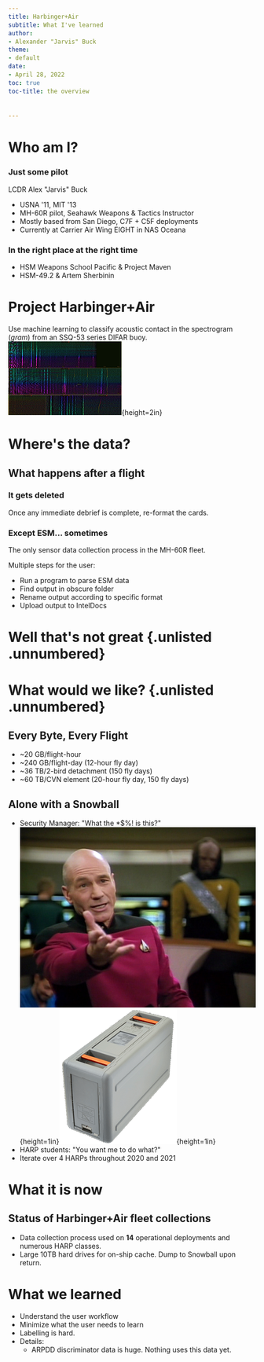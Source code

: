 ```yaml
---
title: Harbinger+Air
subtitle: What I've learned
author:
- Alexander "Jarvis" Buck
theme:
- default
date:
- April 28, 2022
toc: true
toc-title: the overview


---
```


# Who am I?

### Just some pilot

LCDR Alex "Jarvis" Buck

- USNA '11, MIT '13
- MH-60R pilot, Seahawk Weapons & Tactics Instructor
- Mostly based from San Diego, C7F + C5F deployments
- Currently at Carrier Air Wing EIGHT in NAS Oceana

### In the right place at the right time

- HSM Weapons School Pacific & Project Maven
- HSM-49.2 & Artem Sherbinin

# Project Harbinger+Air

Use machine learning to classify acoustic contact in the spectrogram (*gram*) from an SSQ-53 series DIFAR buoy.
![gram](waterfall.png){height=2in}

# Where's the data?

## What happens after a flight

### It gets deleted

Once any immediate debrief is complete, re-format the cards.

### Except ESM... sometimes

The only sensor data collection process in the MH-60R fleet.

Multiple steps for the user:

  - Run a program to parse ESM data
  - Find output in obscure folder
  - Rename output according to specific format
  - Upload output to IntelDocs

# Well that's not great {.unlisted .unnumbered}

# What would we like? {.unlisted .unnumbered}

## Every Byte, Every Flight

- ~20 GB/flight-hour
- ~240 GB/flight-day (12-hour fly day)
- ~36 TB/2-bird detachment (150 fly days)
- ~60 TB/CVN element (20-hour fly day, 150 fly days)

## Alone with a Snowball
- Security Manager: "What the *$%! is this?" ![WTF](wtf.png){height=1in}![Snowball](snowball.png){height=1in}
- HARP students: "You want me to do what?"
- Iterate over 4 HARPs throughout 2020 and 2021

## 

# What it is now

## Status of Harbinger+Air fleet collections
- Data collection process used on **14** operational deployments and numerous HARP classes.
- Large 10TB hard drives for on-ship cache. Dump to Snowball upon return.

# What we learned

- Understand the user workflow
- Minimize what the user needs to learn
- Labelling is hard. 
- Details:
  - ARPDD discriminator data is huge. Nothing uses this data yet.
